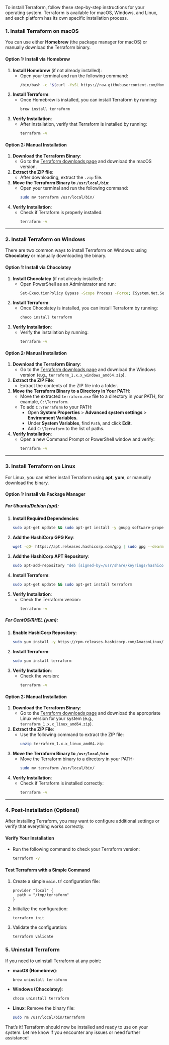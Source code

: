 To install Terraform, follow these step-by-step instructions for your operating system. Terraform is available for macOS, Windows, and Linux, and each platform has its own specific installation process.

### 1. **Install Terraform on macOS**
You can use either **Homebrew** (the package manager for macOS) or manually download the Terraform binary.

#### Option 1: Install via Homebrew
1. **Install Homebrew** (if not already installed):
   - Open your terminal and run the following command:
     ```bash
     /bin/bash -c "$(curl -fsSL https://raw.githubusercontent.com/Homebrew/install/HEAD/install.sh)"
     ```
2. **Install Terraform**:
   - Once Homebrew is installed, you can install Terraform by running:
     ```bash
     brew install terraform
     ```
3. **Verify Installation**:
   - After installation, verify that Terraform is installed by running:
     ```bash
     terraform -v
     ```

#### Option 2: Manual Installation
1. **Download the Terraform Binary**:
   - Go to the [Terraform downloads page](https://www.terraform.io/downloads.html) and download the macOS version.
2. **Extract the ZIP file**:
   - After downloading, extract the `.zip` file.
3. **Move the Terraform Binary to `/usr/local/bin`**:
   - Open your terminal and run the following command:
     ```bash
     sudo mv terraform /usr/local/bin/
     ```
4. **Verify Installation**:
   - Check if Terraform is properly installed:
     ```bash
     terraform -v
     ```

---

### 2. **Install Terraform on Windows**
There are two common ways to install Terraform on Windows: using **Chocolatey** or manually downloading the binary.

#### Option 1: Install via Chocolatey
1. **Install Chocolatey** (if not already installed):
   - Open PowerShell as an Administrator and run:
     ```bash
     Set-ExecutionPolicy Bypass -Scope Process -Force; [System.Net.ServicePointManager]::SecurityProtocol = [System.Net.SecurityProtocolType]::Tls12; iex ((New-Object System.Net.WebClient).DownloadString('https://community.chocolatey.org/install.ps1'))
     ```
2. **Install Terraform**:
   - Once Chocolatey is installed, you can install Terraform by running:
     ```bash
     choco install terraform
     ```
3. **Verify Installation**:
   - Verify the installation by running:
     ```bash
     terraform -v
     ```

#### Option 2: Manual Installation
1. **Download the Terraform Binary**:
   - Go to the [Terraform downloads page](https://www.terraform.io/downloads.html) and download the Windows version (e.g., `terraform_1.x.x_windows_amd64.zip`).
2. **Extract the ZIP File**:
   - Extract the contents of the ZIP file into a folder.
3. **Move the Terraform Binary to a Directory in Your PATH**:
   - Move the extracted `terraform.exe` file to a directory in your PATH, for example, `C:\Terraform`.
   - To add `C:\Terraform` to your PATH:
     - Open **System Properties** > **Advanced system settings** > **Environment Variables**.
     - Under **System Variables**, find `Path`, and click **Edit**.
     - Add `C:\Terraform` to the list of paths.
4. **Verify Installation**:
   - Open a new Command Prompt or PowerShell window and verify:
     ```bash
     terraform -v
     ```

---

### 3. **Install Terraform on Linux**
For Linux, you can either install Terraform using **apt**, **yum**, or manually download the binary.

#### Option 1: Install via Package Manager
##### For Ubuntu/Debian (apt):
1. **Install Required Dependencies**:
   ```bash
   sudo apt-get update && sudo apt-get install -y gnupg software-properties-common
   ```
2. **Add the HashiCorp GPG Key**:
   ```bash
   wget -qO- https://apt.releases.hashicorp.com/gpg | sudo gpg --dearmor -o /usr/share/keyrings/hashicorp-archive-keyring.gpg
   ```
3. **Add the HashiCorp APT Repository**:
   ```bash
   sudo apt-add-repository "deb [signed-by=/usr/share/keyrings/hashicorp-archive-keyring.gpg] https://apt.releases.hashicorp.com $(lsb_release -cs) main"
   ```
4. **Install Terraform**:
   ```bash
   sudo apt-get update && sudo apt-get install terraform
   ```
5. **Verify Installation**:
   - Check the Terraform version:
     ```bash
     terraform -v
     ```

##### For CentOS/RHEL (yum):
1. **Enable HashiCorp Repository**:
   ```bash
   sudo yum install -y https://rpm.releases.hashicorp.com/AmazonLinux/hashicorp.repo
   ```
2. **Install Terraform**:
   ```bash
   sudo yum install terraform
   ```
3. **Verify Installation**:
   - Check the version:
     ```bash
     terraform -v
     ```

#### Option 2: Manual Installation
1. **Download the Terraform Binary**:
   - Go to the [Terraform downloads page](https://www.terraform.io/downloads.html) and download the appropriate Linux version for your system (e.g., `terraform_1.x.x_linux_amd64.zip`).
2. **Extract the ZIP File**:
   - Use the following command to extract the ZIP file:
     ```bash
     unzip terraform_1.x.x_linux_amd64.zip
     ```
3. **Move the Terraform Binary to `/usr/local/bin`**:
   - Move the Terraform binary to a directory in your PATH:
     ```bash
     sudo mv terraform /usr/local/bin/
     ```
4. **Verify Installation**:
   - Check if Terraform is installed correctly:
     ```bash
     terraform -v
     ```

---

### 4. **Post-Installation (Optional)**
After installing Terraform, you may want to configure additional settings or verify that everything works correctly.

#### Verify Your Installation
- Run the following command to check your Terraform version:
  ```bash
  terraform -v
  ```

#### Test Terraform with a Simple Command
1. Create a simple `main.tf` configuration file:
   ```hcl
   provider "local" {
     path = "/tmp/terraform"
   }
   ```
2. Initialize the configuration:
   ```bash
   terraform init
   ```
3. Validate the configuration:
   ```bash
   terraform validate
   ```

### 5. **Uninstall Terraform**
If you need to uninstall Terraform at any point:

- **macOS (Homebrew)**:
  ```bash
  brew uninstall terraform
  ```
  
- **Windows (Chocolatey)**:
  ```bash
  choco uninstall terraform
  ```

- **Linux**:
  Remove the binary file:
  ```bash
  sudo rm /usr/local/bin/terraform
  ```

That’s it! Terraform should now be installed and ready to use on your system. Let me know if you encounter any issues or need further assistance!
